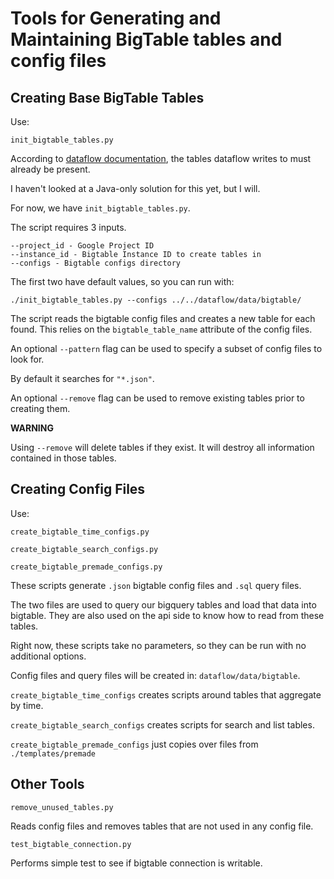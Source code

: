 
# Tools for Generating and Maintaining BigTable tables and config files

## Creating Base BigTable Tables

Use:

```
init_bigtable_tables.py
```

According to [dataflow documentation](https://cloud.google.com/bigtable/docs/dataflow-hbase),
the tables dataflow writes to must already be present.

I haven't looked at a Java-only solution for this yet, but I will.

For now, we have `init_bigtable_tables.py`.

The script requires 3 inputs.

```
--project_id - Google Project ID
--instance_id - Bigtable Instance ID to create tables in
--configs - Bigtable configs directory
```

The first two have default values, so you can run with:

```
./init_bigtable_tables.py --configs ../../dataflow/data/bigtable/
```

The script reads the bigtable config files and creates a new table for
each found. This relies on the `bigtable_table_name` attribute of the config files.

An optional `--pattern` flag can be used to specify a subset of config files to look for.

By default it searches for `"*.json"`.

An optional `--remove` flag can be used to remove existing tables prior to creating them.

**WARNING**

Using `--remove` will delete tables if they exist. It will destroy all information contained in those tables.

## Creating Config Files

Use:

```
create_bigtable_time_configs.py

create_bigtable_search_configs.py

create_bigtable_premade_configs.py
```

These scripts generate `.json` bigtable config files and `.sql` query files.

The two files are used to query our bigquery tables and load that data into
bigtable. They are also used on the api side to know how to read from these tables.

Right now, these scripts take no parameters, so they can be run with no additional options.


Config files and query files will be created in: `dataflow/data/bigtable`.

`create_bigtable_time_configs` creates scripts around tables that aggregate by time.

`create_bigtable_search_configs` creates scripts for search and list tables.

`create_bigtable_premade_configs` just copies over files from `./templates/premade`

## Other Tools

```
remove_unused_tables.py
```

Reads config files and removes tables that are not used in any config file.

```
test_bigtable_connection.py
```

Performs simple test to see if bigtable connection is writable.

